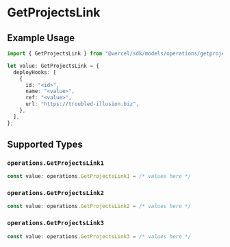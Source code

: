 # GetProjectsLink

## Example Usage

```typescript
import { GetProjectsLink } from "@vercel/sdk/models/operations/getprojects.js";

let value: GetProjectsLink = {
  deployHooks: [
    {
      id: "<id>",
      name: "<value>",
      ref: "<value>",
      url: "https://troubled-illusion.biz",
    },
  ],
};
```

## Supported Types

### `operations.GetProjectsLink1`

```typescript
const value: operations.GetProjectsLink1 = /* values here */
```

### `operations.GetProjectsLink2`

```typescript
const value: operations.GetProjectsLink2 = /* values here */
```

### `operations.GetProjectsLink3`

```typescript
const value: operations.GetProjectsLink3 = /* values here */
```

